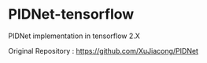 # PIDNet-tensorflow
PIDNet implementation in tensorflow 2.X

Original Repository : https://github.com/XuJiacong/PIDNet
